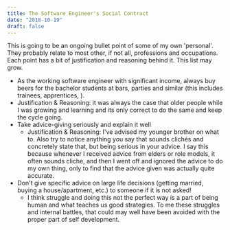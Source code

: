 ```yaml
---
title: The Software Engineer's Social Contract
date: "2018-10-19"
draft: false
---
```


This is going to be an ongoing bullet point of some of my own 'personal'. They probably relate to most other, if not all, professions and occupations. Each point has a bit of justification and reasoning behind it. This list may grow.

-  As the working software engineer with significant income, always buy beers for the bachelor students at bars, parties and similar (this includes trainees, apprentices, ).
  - Justification & Reasoning: it was always the case that older people while I was growing and learning and its only correct to do the same and keep the cycle going.
- Take advice-giving seriously and explain it well
  - Justification & Reasoning: I've advised my younger brother on what to. Also try to notice anything you say that sounds clichés and concretely state that, but being serious in your advice. I say this because whenever I received advice from elders or role models, it often sounds cliche, and then I went off and ignored the advice to do my own thing, only to find that the advice given was actually quite accurate.
- Don't give specific advice on large life decisions (getting married, buying a house/apartment, etc.) to someone if it is not asked!
  - I think struggle and doing this not the perfect way is a part of being human and what teaches us good strategies. To me these struggles and internal battles, that could may well have been avoided with the proper part of self development. 